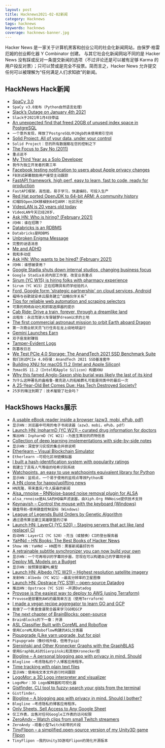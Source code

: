 ```yaml
---
layout: post
title: Hacknews2021-02-02新闻
category: Hacknews
tags: hacknews
keywords: hacknews
coverage: hacknews-banner.jpg
---
```


Hacker News 是一家关于计算机黑客和创业公司的社会化新闻网站，由保罗·格雷厄姆的创业孵化器 Y Combinator 创建。
与其它社会化新闻网站不同的是 Hacker News 没有踩或反对一条提交新闻的选项（不过评论还是可以被有足够 Karma 的用户投反对票）；只可以赞或是完全不投票。简而言之，Hacker News 允许提交任何可以被理解为“任何满足人们求知欲”的新闻。

## HackNews Hack新闻


- [SpaCy 3.0](https://github.com/explosion/spaCy/releases/tag/v3.0.0)
- `SpaCy v3.0发布（Python自然语言处理）`
- [Slack’s Outage on January 4th 2021](https://slack.engineering/slacks-outage-on-january-4th-2021/)
- `Slack于2021年1月4日停运`
- [An unexpected find that freed 20GB of unused index space in PostgreSQL](https://hakibenita.com/postgresql-unused-index-size)
- `一个意外发现，释放了PostgreSQL中20gb的未使用索引空间`
- [Solid Project: All of your data, under your control](https://solidproject.org/)
- `Solid Project：您的所有数据都在您的控制之下`
- [The Focus to Say No (2011)](https://fs.blog/2011/09/steve-jobs-saying-no/)
- `重点说不`
- [My Third Year as a Solo Developer](https://mtlynch.io/solo-developer-year-3/)
- `我作为独立开发者的第三年`
- [Facebook testing notification to users about Apple privacy changes](https://www.axios.com/facebook-notification-apple-privacy-changes-39092ba5-25e4-4e83-87ff-81967733f919.html)
- `FB测试屏幕鼓励用户接受主动跟踪`
- [FastAPI framework, high perf, easy to learn, fast to code, ready for production](https://fastapi.tiangolo.com/)
- `FastAPI框架，高性能，易于学习，快速编码，可投入生产`
- [Red Hat ported OpenJDK to 64-bit ARM: A community history](https://developers.redhat.com/blog/2021/02/01/how-red-hat-ported-openjdk-to-64-bit-arm-a-community-history/)
- `红帽将OpenJDK移植到64位ARM：社区历史`
- [VideoLAN is 20 years old today](https://www.videolan.org/press/videolan-20.html)
- `VideoLAN今天已经20岁，`
- [Ask HN: Who is hiring? (February 2021)](item?id=25989764)
- `问HN：谁在招聘？ `
- [Databricks is an RDBMS](https://fivetran.com/blog/databricks-is-an-rdbms)
- `Databricks是RDBMS`
- [Unbroken Enigma Message](https://enigma.hoerenberg.com/index.php?cat=Unbroken)
- `完整的谜语消息`
- [Me and ADHD](https://www.linkedin.com/pulse/adhd-me-ish-verduzco/)
- `我和多动症`
- [Ask HN: Who wants to be hired? (February 2021)](item?id=25989762)
- `问HN：谁想被录用？ `
- [Google Stadia shuts down internal studios, changing business focus](https://kotaku.com/google-stadia-shuts-down-internal-studios-changing-bus-1846146761)
- `Google Stadia关闭内部工作室，改变业务重点`
- [Sirum (YC W15) is hiring folks with pharmacy experience](item?id=25993873)
- `Sirum（YC W15）正在招聘具有药学经验的人`
- [Ford, Google form 'strategic partnership' on cloud services, Android](https://www.detroitnews.com/story/business/autos/ford/2021/02/01/ford-google-form-six-year-strategic-partnership/4337504001/)
- `福特与谷歌就安卓云服务建立“战略伙伴关系”`
- [Tips for reliable web automation and scraping selectors](https://medium.com/brick-by-brick/7-bite-sized-tips-for-reliable-web-automation-and-scraping-selectors-2612bc4de2a1)
- `可靠的网络自动化和抓取选择器的提示`
- [Cab Ride: Drive a train, forever, through a dreamlike land](https://powersaurus.itch.io/cab-ride)
- `出租车：永远驾驶火车穿越梦dream以求的土地`
- [The first commercial astronaut mission to orbit Earth aboard Dragon](https://www.spacex.com/updates/inspiration-4-mission/)
- `第一次商业航天员飞行任务在龙上绕地球运行`
- [Gemini Launches Earn](https://www.gemini.com/earn)
- `双子座发射赚钱`
- [Tamper-Evident Logs](https://transparency.dev/)
- `防篡改日志`
- [We Test PCIe 4.0 Storage: The AnandTech 2021 SSD Benchmark Suite](https://www.anandtech.com/print/16458/2021-ssd-benchmark-suite)
- `我们测试PCIe 4.0存储：AnandTech 2021 SSD基准套件`
- [Building XNU for macOS 11.2 (Intel and Apple Silicon)](https://kernelshaman.blogspot.com/2021/02/building-xnu-for-macos-112-intel-apple.html)
- `为macOS 11.2（Intel和Apple Silicon）构建XNU`
- [Why this famed Anglo-Saxon ship burial was likely the last of its kind](https://www.nationalgeographic.com/history/2021/01/famed-anglo-saxon-ship-burial-sutton-hoo-last-kind/)
- `为什么这种著名的盎格鲁-撒克逊人的船舶葬礼可能是同类中的最后一次`
- [A 25-Year-Old Bet Comes Due: Has Tech Destroyed Society?](https://www.wired.com/story/a-25-year-old-bet-comes-due-has-tech-destroyed-society/)
- `25岁的赌注到期了：技术摧毁了社会吗？`


## HackShows Hacks展示

- [ A usable eBook reader inside a browser (azw3, mobi, ePub, pdf)](https://www.loudreader.com)
- `显示HN：浏览器中可用的电子书阅读器（azw3，mobi，ePub，pdf）`
- [Launch HN: InpharmD (YC W21) – curated drug information for doctors](item?id=25957775)
- `推出HN：InpharmD（YC W21）–为医生策划的药物信息`
- [ Collection of deep learning implementations with side-by-side notes](https://nn.labml.ai)
- `显示HN：深度学习实现的集合并排说明`
- [ Etherlearn – Visual Blockchain Simulator](https://etherlearn.cryptizens.io)
- `Etherlearn –可视化区块链模拟器`
- [ I built a hash-identification system with popularity ratings](https://github.com/HashPals/Name-That-Hash)
- `我建立了具有人气等级的哈希识别系统`
- [ Watchpoints, an easy to use watchpoints equivalent library for Python](https://github.com/gaogaotiantian/watchpoints)
- `显示HN：监视点，一个易于使用的监视点等效Python库`
- [ A HN clone for happy/uplifting news](https://www.happinews.co/)
- `HN克隆，带来喜庆/令人振奋的新闻`
- [ Alsa_rnnoise – RNNoise-based noise removal plugin for ALSA](https://sr.ht/~arsen/alsa_rnnoise/)
- `alsa_rnnoise是ALSA的HQ噪声滤波器，由Xiph.Org RNNoise提供技术支持`
- [ Keynavish – Control the mouse with the keyboard (Windows)](https://github.com/lesderid/keynavish)
- `键盘导航–使用键盘控制鼠标（Windows）`
- [ League of Legends Build Orders by Genetic Algorithm](https://www.lolsolved.gg/builds/)
- `通过遗传算法建立英雄联盟的订单`
- [Launch HN: LayerCI (YC S20) - Staging servers that act like (and replace) CI](item?id=25979941)
- `启动HN：LayerCI（YC S20）-充当（或替换）CI的登台服务器`
- [ YaHNd – HN Books: The Best Books of Hacker News](https://yahnd.com/books/)
- `Show HN：YaHNd – HN图书：黑客新闻最好的书`
- [ A retrainable subtitle synchronizer you can now build your own](https://subaligner.readthedocs.io/)
- `显示HN：一个可再培训的字幕同步器，您现在可以构建自己的字幕同步器`
- [ Deploy ML Models on a Budget](https://github.com/ebhy/budgetml)
- `显示HN：按预算部署ML模型`
- [Launch HN: Albedo (YC W21) – Highest resolution satellite imagery](item?id=25989085)
- `发射HN：Albedo（YC W21）–最高分辨率的卫星图像`
- [Launch HN: Opstrace (YC S19) – open-source Datadog](item?id=25991485)
- `推出HN：Opstrace（YC S19）–开源Datadog`
- [ Provose is the easiest way to deploy to AWS (using Terraform)](https://provose.com/)
- `Provose是部署到AWS的最简单方法（使用Terraform）`
- [ I made a vegan recipe aggregator to learn GO and GCP](https://kalester.com)
- `我做了一个素食食谱聚合器来学习GO和GCP`
- [ The next chapter of BrainBlocks: open-source](https://bluepnume.medium.com/the-next-chapter-of-brainblocks-open-source-2a6c62c50b2c)
- `BrainBlocks的下一章：开源`
- [ ASL Classifier Built with CoreML and Roboflow](https://github.com/narner/ASL-Classifier-Demo)
- `使用CoreML和Roboflow构建的ASL分类器`
- [ Pipupgrade (Like yarn upgrade, but for pip)](https://github.com/achillesrasquinha/pipupgrade)
- `Pipupgrade（像纱线升级，但用于pip）`
- [ Sierpiński and Other Kronecker Graphs with the GraphBLAS](https://github.com/Graphegon/pygraphblas/blob/main/demo/Sierpinski-Graph.ipynb)
- `使用GraphBLAS的Sierpiński和其他Kronecker图`
- [ Blogline – A personal blogging app with privacy in mind. Should](item?id=25994158)
- `Blogline –考虑隐私的个人博客应用程序。`
- [ Time tracking with plain text files](https://github.com/jotaen/klog)
- `显示HN：使用纯文本文件进行时间跟踪`
- [ LogoMor: a 3D Logo interpreter and visualizer](https://github.com/kostasKar/logoMor)
- `LogoMor：3D Logo解释器和可视化器`
- [ Gistfinder. CLI tool to fuzzy-search your gists from the terminal](https://github.com/robdmc/gistfinder)
- `Gistfinder。 `
- [ Blogline – A blogging app with privacy in mind. Should I bother?](https://blogline.co)
- `Blogline –考虑隐私的博客应用程序。`
- [ Only Sheets, Sell Access to Any Google Sheet](https://onlysheets.xyz/)
- `仅工作表，出售对任何Google工作表的访问权限`
- [ ZeroAndy – Watch clips from small Twitch streamers](https://zeroandy.vercel.app/)
- `ZeroAndy –观看小型Twitch彩带的片段`
- [ TinyFlipon – a simplified,open-source version of my Unity3D game Flipon](https://github.com/valryon/flipon-tiny)
- `TinyFlipon –我的Unity3D游戏Flipon的简化开源版本`

